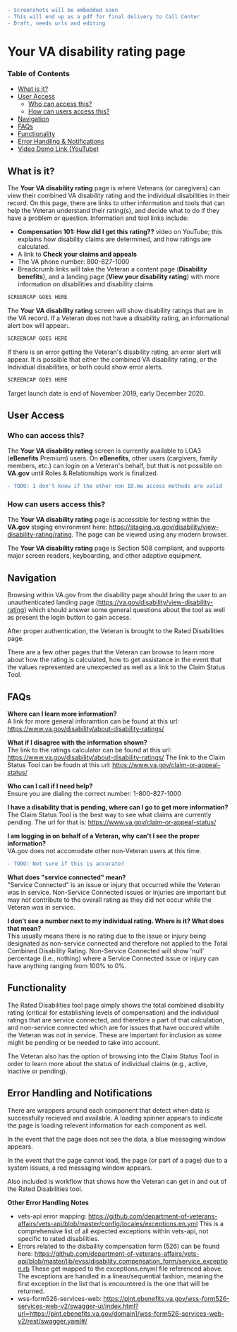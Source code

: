 ``` diff
- Screenshots will be embedded soon
- This will end up as a pdf for final delivery to Call Center
- Draft, needs urls and editing
```

# Your VA disability rating page

### Table of Contents 
 - [What is it?](https://github.com/department-of-veterans-affairs/va.gov-team/blob/master/teams/vsa/teams/ebenefits/features/view-rated-disabilities/call-center/product-guide.md#what-is-it)
 - [User Access](https://github.com/department-of-veterans-affairs/va.gov-team/blob/master/teams/vsa/teams/ebenefits/features/view-rated-disabilities/call-center/product-guide.md#user-access)
   - [Who can access this?](https://github.com/department-of-veterans-affairs/va.gov-team/blob/master/teams/vsa/teams/ebenefits/features/view-rated-disabilities/call-center/product-guide.md#who-can-access-this)
   - [How can users access this?](https://github.com/department-of-veterans-affairs/va.gov-team/blob/master/teams/vsa/teams/ebenefits/features/view-rated-disabilities/call-center/product-guide.md#how-can-users-access-this)
 - [Navigation](https://github.com/department-of-veterans-affairs/va.gov-team/blob/master/teams/vsa/teams/ebenefits/features/view-rated-disabilities/call-center/product-guide.md#navigation)
 - [FAQs](https://github.com/department-of-veterans-affairs/va.gov-team/blob/master/teams/vsa/teams/ebenefits/features/view-rated-disabilities/call-center/product-guide.md#faqs)
 - [Functionality](https://github.com/department-of-veterans-affairs/va.gov-team/blob/master/teams/vsa/teams/ebenefits/features/view-rated-disabilities/call-center/product-guide.md#functionality)
 - [Error Handling & Notifications](https://github.com/department-of-veterans-affairs/va.gov-team/blob/master/teams/vsa/teams/ebenefits/features/view-rated-disabilities/call-center/product-guide.md#error-handling-and-notifications)
 - [Video Demo Link (YouTube)](#)

## What is it?
The **Your VA disability rating** page is where Veterans (or caregivers) can view their combined VA disability rating and the individual disabilities in their record. On this page, there are links to other information and tools that can help the Veteran understand their rating(s), and decide what to do if they have a problem or question. Information and tool links include:
- **Compensation 101: How did I get this rating??** video on YouTube; this explains how disability claims are determined, and how ratings are calculated.
- A link to **Check your claims and appeals**
- The VA phone number: 800-827-1000
- Breadcrumb links will take the Veteran a content page (**Disability benefits**), and a landing page (**View your disability rating**) with more information on disabilities and disability claims

``` diff
SCREENCAP GOES HERE
```

The **Your VA disability rating** screen will show disability ratings that are in the VA record. If a Veteran does not have a disability rating, an informational alert box will appear:.

``` diff
SCREENCAP GOES HERE
```

If there is an error getting the Veteran's disability rating, an error alert will appear. It is possible that either the combined VA disability rating, or the Individual disabilities, or both could show error alerts.

``` diff
SCREENCAP GOES HERE
```

Target launch date is end of November 2019, early December 2020.

## User Access
### Who can access this?
The **Your VA disability rating** screen is currently available to LOA3 (**eBenefits** Premium) users.  On **eBenefits**, other users (cargivers, family members, etc.) can login on a Veteran's behalf, but that is not possible on **VA.gov** until Roles & Relationships work is finalized.

``` diff
- TODO: I don't know if the other non ID.me access methods are valid
```

### How can users access this?
The **Your VA disability rating** page is accessible for testing within the **VA.gov** staging environment here: https://staging.va.gov/disability/view-disability-rating/rating. The page can be viewed using any modern browser.

The **Your VA disability rating** page is Section 508 compliant, and supports major screen readers, keyboarding, and other adaptive equipment.

## Navigation
Browsing within VA.gov from the disability page should bring the user to an unauthenticated landing page (https://va.gov/disability/view-disability-rating) which should answer some general questions about the tool as well as present the login button to gain access.

After proper authentication, the Veteran is brought to the Rated Disabilities page.  

There are a few other pages that the Veteran can browse to learn more about how the rating is calculated, how to get assistance in the event that the values represented are unexpected as well as a link to the Claim Status Tool.

## FAQs
**Where can I learn more information?**  
A link for more general inforamtion can be found at this url: https://www.va.gov/disability/about-disability-ratings/

**What if I disagree with the information shown?**  
The link to the ratings calculator can be found at this url: https://www.va.gov/disability/about-disability-ratings/
The link to the Claim Status Tool can be foudn at this url: https://www.va.gov/claim-or-appeal-status/

**Who can I call if I need help?**  
Ensure you are dialing the correct number: 1-800-827-1000

**I have a disability that is pending, where can I go to get more information?**  
The Claim Status Tool is the best way to see what claims are currently pending.  The url for that is: https://www.va.gov/claim-or-appeal-status/

**I am logging in on behalf of a Veteran, why can't I see the proper information?**  
VA.gov does not accomodate other non-Veteran users at this time.  
``` diff
- TODO: Not sure if this is accurate?
```

**What does "service connected" mean?**  
"Service Connected" is an issue or injury that occurred while the Veteran was in service.  Non-Service Connected issues or injuries are important but may not contribute to the overall rating as they did not occur while the Veteran was in service.

**I don't see a number next to my individual rating.  Where is it?  What does that mean?**  
This usually means there is no rating due to the issue or injury being designated as non-service connected and therefore not applied to the Total Combined Disability Rating.  Non-Service Connected will show 'null' percentage (i.e., nothing) where a Service Connected issue or injury can have anything ranging from 100% to 0%.

## Functionality  
The Rated Disabilities tool page simply shows the total combined disability rating (critical for establishing levels of compensation) and the individual ratings that are service connected, and therefore a part of that calculation, and non-service connected which are for issues that have occured while the Veteran was not in service.  These are important for inclusion as some might be pending or be needed to take into account.

The Veteran also has the option of browsing into the Claim Status Tool in order to learn more about the status of individual claims (e.g., active, inactive or pending).

## Error Handling and Notifications  
There are wrappers around each component that detect when data is successfully recieved and available. A loading spinner appears to indicate the page is loading relevent information for each component as well.  

In the event that the page does not see the data, a blue messaging window appears.  

In the event that the page cannot load, the page (or part of a page) due to a system issues, a red messaging window appears.  

Also included is workflow that shows how the Veteran can get in and out of the Rated Disabilities tool.  

**Other Error Handling Notes**  
- vets-api error mapping: https://github.com/department-of-veterans-affairs/vets-api/blob/master/config/locales/exceptions.en.yml This is a comprehensive list of all expected exceptions within vets-api, not specific to rated disabilities.  
- Errors related to the disbaility compensation form (526) can be found here: https://github.com/department-of-veterans-affairs/vets-api/blob/master/lib/evss/disability_compensation_form/service_exception.rb These get mapped to the exceptions.enyml file referenced above. The exceptions are handled in a linear/sequential fashion, meaning the first exception in the list that is encountered is the one that will be returned.  
- wss-form526-services-web: https://pint.ebenefits.va.gov/wss-form526-services-web-v2/swagger-ui/index.html?url=https://pint.ebenefits.va.gov/domain1/wss-form526-services-web-v2/rest/swagger.yaml#/  

